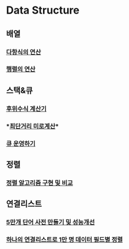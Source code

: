 # Data Structure

## 배열

### [다항식의 연산](./array/Polynomial.md)

### [행렬의 연산](./array/Matrix.md)



## 스택&큐

### [후위수식 계산기](./stack&queue/PostfixCalculator.md)

### \*[최단거리 미로계산](./stack&queue/FastestMaze.md)\*

### [큐 운영하기](./stack&queue/QueueThreading.md)


## 정렬

### [정렬 알고리즘 구현 및 비교](./data_structure_python/CompareSorting.md)


## 연결리스트
### [5만개 단어 사전 만들기 및 성능개선](./data_structure_python/linked_list_dictionary.md)
### [하나의 연결리스트로 1만 명 데이터 필드별 정렬](./data_structure_python/double_linked_list.md)
